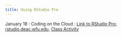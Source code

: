 ```yaml
---
title: Using RStudio Pro
---
```


January 18
: Coding on the Cloud
  : [Link to RStudio Pro: rstudio.deac.wfu.edu](https://rstudio.deac.wfu.edu/), [Class Activity](https://sta175.github.io/class_activities/STA175_Activity2_new.html)